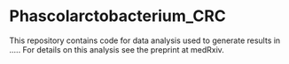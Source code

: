 # Phascolarctobacterium_CRC

This repository contains code for data analysis used to generate results in ..... For details on this analysis see the preprint at medRxiv.
